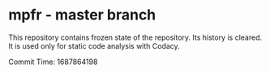# mpfr - master branch

This repository contains frozen state of the repository.
Its history is cleared. It is used only for static code
analysis with Codacy.

Commit Time: 1687864198